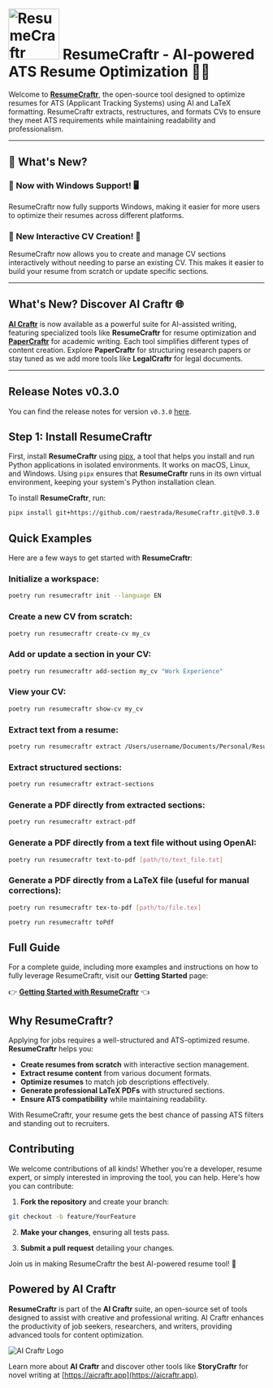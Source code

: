 # <img src="https://res.cloudinary.com/dyknhuvxt/image/upload/f_auto,q_auto/v1736189459/resumecraftr_eb7drc.png" alt="ResumeCraftr Logo" width="100" height="100"> ResumeCraftr - AI-powered ATS Resume Optimization 📄🤖

Welcome to [**ResumeCraftr**](https://resumecraftr.app), the open-source tool designed to optimize resumes for ATS (Applicant Tracking Systems) using AI and LaTeX formatting. ResumeCraftr extracts, restructures, and formats CVs to ensure they meet ATS requirements while maintaining readability and professionalism.

---

## 🚀 What's New?

### 🌟 Now with Windows Support! 🖥️

ResumeCraftr now fully supports Windows, making it easier for more users to optimize their resumes across different platforms.

### 🌟 New Interactive CV Creation! 📝

ResumeCraftr now allows you to create and manage CV sections interactively without needing to parse an existing CV. This makes it easier to build your resume from scratch or update specific sections.

---

## What's New? Discover AI Craftr 🌐

**[AI Craftr](https://aicraftr.app)** is now available as a powerful suite for AI-assisted writing, featuring specialized tools like **ResumeCraftr** for resume optimization and **[PaperCraftr](https://papercraftr.app)** for academic writing. Each tool simplifies different types of content creation. Explore **PaperCraftr** for structuring research papers or stay tuned as we add more tools like **LegalCraftr** for legal documents.

---

## Release Notes v0.3.0

You can find the release notes for version `v0.3.0` [here](https://github.com/raestrada/ResumeCraftr/releases/tag/v0.3.0).

## Step 1: Install ResumeCraftr

First, install **ResumeCraftr** using [pipx](https://pypa.github.io/pipx/), a tool that helps you install and run Python applications in isolated environments. It works on macOS, Linux, and Windows. Using `pipx` ensures that **ResumeCraftr** runs in its own virtual environment, keeping your system's Python installation clean.

To install **ResumeCraftr**, run:

```bash
pipx install git+https://github.com/raestrada/ResumeCraftr.git@v0.3.0
```

## Quick Examples

Here are a few ways to get started with **ResumeCraftr**:

### Initialize a workspace:

```bash
poetry run resumecraftr init --language EN
```

### Create a new CV from scratch:

```bash
poetry run resumecraftr create-cv my_cv
```

### Add or update a section in your CV:

```bash
poetry run resumecraftr add-section my_cv "Work Experience"
```

### View your CV:

```bash
poetry run resumecraftr show-cv my_cv
```

### Extract text from a resume:

```bash
poetry run resumecraftr extract /Users/username/Documents/Personal/Resume.pdf
```

### Extract structured sections:

```bash
poetry run resumecraftr extract-sections
```

### Generate a PDF directly from extracted sections:

```bash
poetry run resumecraftr extract-pdf
```

### Generate a PDF directly from a text file without using OpenAI:

```bash
poetry run resumecraftr text-to-pdf [path/to/text_file.txt]
```

### Generate a PDF directly from a LaTeX file (useful for manual corrections):

```bash
poetry run resumecraftr tex-to-pdf [path/to/file.tex]
```

```bash
poetry run resumecraftr toPdf
```

## Full Guide

For a complete guide, including more examples and instructions on how to fully leverage ResumeCraftr, visit our **Getting Started** page:

👉 [**Getting Started with ResumeCraftr**](https://resumecraftr.app/getting_started.html) 👈

## Why ResumeCraftr?

Applying for jobs requires a well-structured and ATS-optimized resume. **ResumeCraftr** helps you:

- **Create resumes from scratch** with interactive section management.
- **Extract resume content** from various document formats.
- **Optimize resumes** to match job descriptions effectively.
- **Generate professional LaTeX PDFs** with structured sections.
- **Ensure ATS compatibility** while maintaining readability.

With ResumeCraftr, your resume gets the best chance of passing ATS filters and standing out to recruiters.

## Contributing

We welcome contributions of all kinds! Whether you're a developer, resume expert, or simply interested in improving the tool, you can help. Here's how you can contribute:

1. **Fork the repository** and create your branch:

```bash
git checkout -b feature/YourFeature
```

2. **Make your changes**, ensuring all tests pass.

3. **Submit a pull request** detailing your changes.

Join us in making ResumeCraftr the best AI-powered resume tool! 🚀

## Powered by AI Craftr

**ResumeCraftr** is part of the **AI Craftr** suite, an open-source set of tools designed to assist with creative and professional writing. AI Craftr enhances the productivity of job seekers, researchers, and writers, providing advanced tools for content optimization.

![AI Craftr Logo](https://res.cloudinary.com/dyknhuvxt/image/upload/v1730059761/aicraftr_qzknf4.png)

Learn more about **AI Craftr** and discover other tools like **StoryCraftr** for novel writing at [https://aicraftr.app](https://aicraftr.app).


